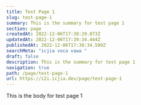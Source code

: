 ```yaml
---
title: Test Page 1
slug: test-page-1
summary: This is the summary for test page 1
section: page
createdAt: 2022-12-06T17:38:29.073Z
updatedAt: 2022-12-06T17:39:34.444Z
publishedAt: 2022-12-06T17:38:34.589Z
searchMeta: "icjia voca vawa "
draft: false
description: This is the summary for test page 1
navigation: true
path: /page/test-page-1
url: https://i2i.icjia.dev/page/test-page-1
---
```


This is the body for test page 1
